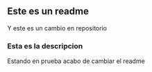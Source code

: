 
## Este es un readme
Y este es un cambio en repositorio
### Esta es la descripcion
Estando en prueba acabo de cambiar el readme